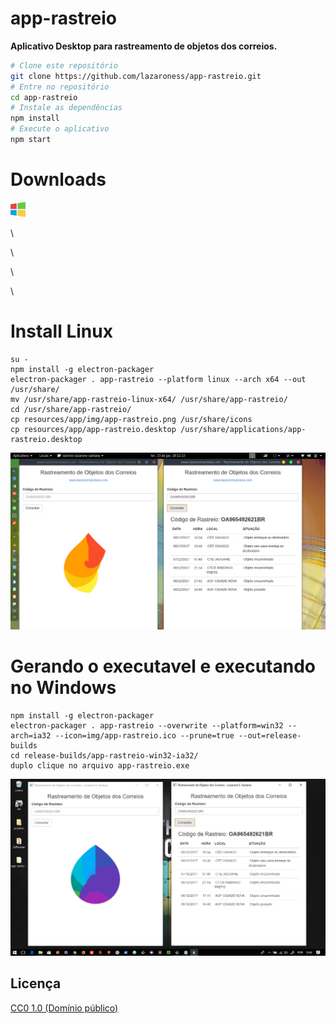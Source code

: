 # app-rastreio

**Aplicativo Desktop para rastreamento de objetos dos correios.**

```bash
# Clone este repositório
git clone https://github.com/lazaroness/app-rastreio.git
# Entre no repositório
cd app-rastreio
# Instale as dependências
npm install
# Execute o aplicativo
npm start
```

# Downloads

[![Windows](./img/windows.png)](https://github.com/lazaroness/app-rastreio/raw/master/dist/setup-app-rastreio.exe)

\\

\\

\\

\\

# Install Linux

```
su -
npm install -g electron-packager
electron-packager . app-rastreio --platform linux --arch x64 --out /usr/share/
mv /usr/share/app-rastreio-linux-x64/ /usr/share/app-rastreio/
cd /usr/share/app-rastreio/
cp resources/app/img/app-rastreio.png /usr/share/icons
cp resources/app/app-rastreio.desktop /usr/share/applications/app-rastreio.desktop
```

[![Executando a aplicação no Kali Linux](./img/app-linux.png)](https://youtu.be/NZFvL4svFi0)

# Gerando o executavel e executando no Windows

```
npm install -g electron-packager
electron-packager . app-rastreio --overwrite --platform=win32 --arch=ia32 --icon=img/app-rastreio.ico --prune=true --out=release-builds
cd release-builds/app-rastreio-win32-ia32/
duplo clique no arquivo app-rastreio.exe
```

[![Executando a aplicação no Windows 10](./img/app-win.png)](https://youtu.be/NZFvL4svFi0)

## Licença

[CC0 1.0 (Domínio público)](LICENSE.md)
